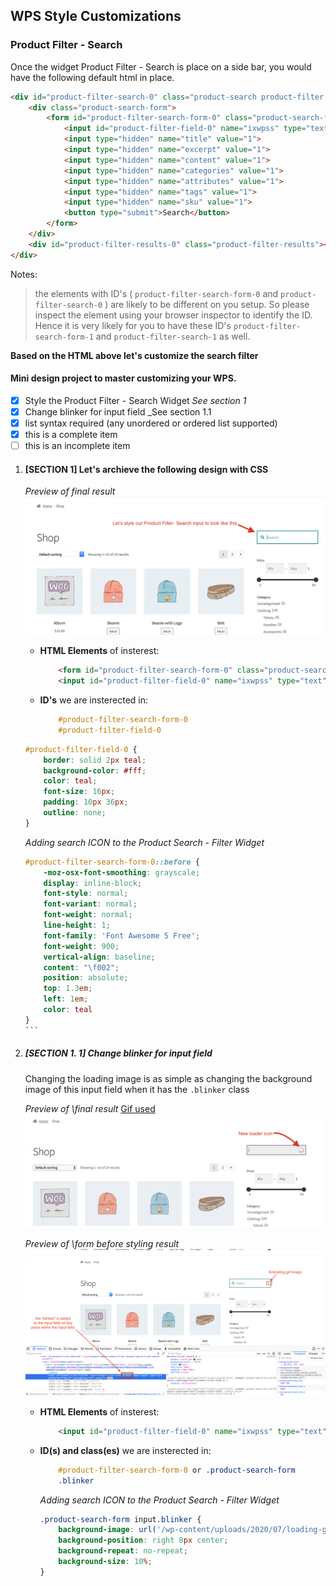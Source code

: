 ## WPS Style Customizations

### Product Filter - Search 

Once the widget Product Filter - Search is place on a side bar, you would have the following default html in place.

``` html
<div id="product-filter-search-0" class="product-search product-filter product-search-filter-search" style="">
    <div class="product-search-form">
        <form id="product-filter-search-form-0" class="product-search-form " action="..." method="...">
            <input id="product-filter-field-0" name="ixwpss" type="text" class="product-filter-field" placeholder="..." autocomplete="off" value="">
            <input type="hidden" name="title" value="1">
            <input type="hidden" name="excerpt" value="1">
            <input type="hidden" name="content" value="1">
            <input type="hidden" name="categories" value="1">
            <input type="hidden" name="attributes" value="1">
            <input type="hidden" name="tags" value="1">
            <input type="hidden" name="sku" value="1">
            <button type="submit">Search</button>
        </form>
    </div>
    <div id="product-filter-results-0" class="product-filter-results"></div>
</div>
```
Notes:
> the elements with ID's ( `product-filter-search-form-0` and `product-filter-search-0` ) are likely to be different on you setup. So please inspect the element using your browser inspector to identify the ID. Hence it is very likely for you to have these ID's `product-filter-search-form-1` and `product-filter-search-1` as well.


**Based on the HTML above let's customize the search filter**

#### Mini design project to master customizing your WPS.
* [x] Style the Product Filter - Search Widget _See section 1_
* [x] Change blinker for input field _See section 1.1
* [x] list syntax required (any unordered or ordered list supported)
* [x] this is a complete item
* [ ] this is an incomplete item

1. #### [SECTION 1] Let's archieve the following design with CSS
    _Preview of final result_
    ![Product Search - Filter Example 1](/p_s_f_input.png)
    *   **HTML Elements** of insterest:
        ``` html
            <form id="product-filter-search-form-0" class="product-search-form " action="..." method="...">
            <input id="product-filter-field-0" name="ixwpss" type="text" class="product-filter-field" placeholder="..." autocomplete="off" value="">
        ```
    *   **ID's** we are insterected in:
        ```css
            #product-filter-search-form-0
            #product-filter-field-0
        ```

    ``` css
    #product-filter-field-0 {
        border: solid 2px teal;
        background-color: #fff;
        color: teal;
        font-size: 16px;
        padding: 10px 36px;
        outline: none;
    }
    ```
    _Adding search ICON to the Product Search - Filter Widget_

    ```` css
    #product-filter-search-form-0::before {
        -moz-osx-font-smoothing: grayscale;
        display: inline-block;
        font-style: normal;
        font-variant: normal;
        font-weight: normal;
        line-height: 1;
        font-family: 'Font Awesome 5 Free';
        font-weight: 900;
        vertical-align: baseline;
        content: "\f002";
        position: absolute;
        top: 1.3em;
        left: 1em;
        color: teal
    }
    ```

2.  ##### [SECTION 1. 1] Change blinker for input field
    Changing the loading image is as simple as changing the background image of this input field when it has the `.blinker` class
        
    _Preview of \final result_
    [Gif used](https://ya-webdesign.com/image/loading-gif-png/654656.html)
    ![Product Search - Filter Example 1](/blinker_final.png)

    _Preview of \form before styling result_
    ![Product Search - Filter Example 1](/blinker_before.png)

    *   **HTML Elements** of insterest:
        ``` html
            <input id="product-filter-field-0" name="ixwpss" type="text" class="product-filter-field blinker" placeholder="..." autocomplete="off" value="">
        ```
    *   **ID(s) and class(es)** we are insterected in:
        ```css
            #product-filter-search-form-0 or .product-search-form
            .blinker
        ```

        _Adding search ICON to the Product Search - Filter Widget_
        ``` css
        .product-search-form input.blinker {
            background-image: url('/wp-content/uploads/2020/07/loading-gif-png.gif');
            background-position: right 8px center;
            background-repeat: no-repeat;
            background-size: 10%;
        }
        ```
        
        
